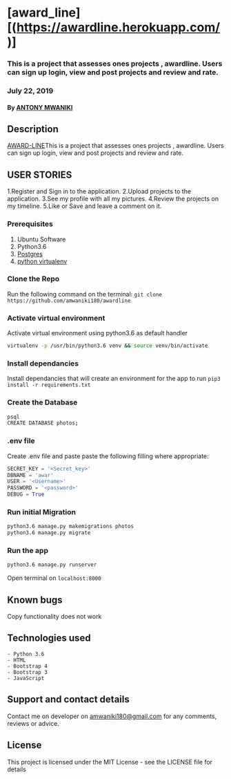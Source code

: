 # [award_line][(https://awardline.herokuapp.com/)]
### This is a project that  assesses ones projects , awardline. Users can sign up login, view and post projects and review and rate.

 
### July 22, 2019
#### By **[ANTONY MWANIKI](https://github.com/amwaniki180)**
## Description
[AWARD-LINE](())This is a project that  assesses ones projects , awardline. Users can sign up login, view and post projects and review and rate.


## USER STORIES
1.Register and Sign in to the application.
2.Upload projects to the application.
3.See my profile with all my pictures.
4.Review the projects  on my  timeline.
5.Like or Save and leave a comment on it.

### Prerequisites
1. Ubuntu Software
2. Python3.6
3. [Postgres](https://www.postgresql.org/download/)
4. [python virtualenv](https://gist.github.com/Geoyi/d9fab4f609e9f75941946be45000632b)
### Clone the Repo
Run the following command on the terminal:
`git clone https://github.com/amwaniki180/awardline`
### Activate virtual environment
Activate virtual environment using python3.6 as default handler
```bash
virtualenv -p /usr/bin/python3.6 venv && source venv/bin/activate
```
### Install dependancies
Install dependancies that will create an environment for the app to run
`pip3 install -r requirements.txt`
### Create the Database
```bash
psql
CREATE DATABASE photos;
```
### .env file
Create .env file and paste paste the following filling where appropriate:
```python
SECRET_KEY = '<Secret_key>'
DBNAME = 'awar'
USER = '<Username>'
PASSWORD = '<password>'
DEBUG = True
```
### Run initial Migration
```bash
python3.6 manage.py makemigrations photos
python3.6 manage.py migrate
```
### Run the app
```bash
python3.6 manage.py runserver
```
Open terminal on `localhost:8000`
## Known bugs
Copy functionality does not work
## Technologies used
    - Python 3.6
    - HTML
    - Bootstrap 4
    - Bootstrap 3
    - JavaScript
## Support and contact details
Contact me on developer on amwaniki180@gmail.com for any comments, reviews or advice.
## License
This project is licensed under the MIT License - see the LICENSE file for details
